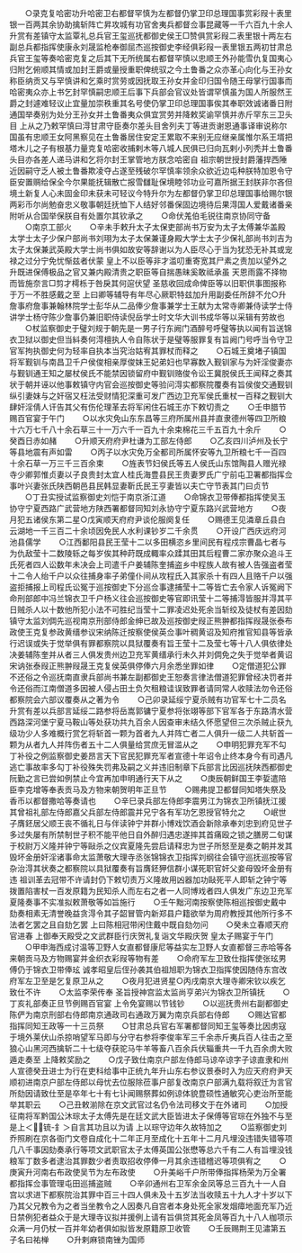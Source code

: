 <!-- { "loadSidebar": true } -->
　　○录克复哈密功升哈密卫右都督罕慎为左都督仍掌卫印总理国事赏彩叚十表里银一百两其余协助擒斩阵亡昇攻城有功官舍夷兵都督佥事昆藏等一千六百九十余人升赏有差镇守太监覃礼总兵官王玺巡抚都御史侯王□赞俱赏彩叚二表里银十两左右副总兵都指挥使康永刘晟监枪奉御屈杰巡按御史李经俱彩叚一表里银五两初甘肃总兵官王玺等奏哈密克复之后其下无所统属右都督罕慎以忠顺王外孙能雪仇复国夷心归附乞俯顺其情或加封王爵或量授重职俾统驭之今土鲁番之众亦革心向化与王孙女称臣纳贡又与罕慎讲和乞乘时赏劳或因抚取王孙女并金印归国令随王母掌行国事而哈密夷众亦上书乞封罕慎嗣忠顺王后事下兵部会官议处皆谓罕慎虽为国人所服然王爵之封遽难轻议止宜量加崇秩重其名号使仍掌卫印总理国事俟其奉职效诚诸番日附通国举奏别为处分王孙女并土鲁番夷众俱宜赏劳并降敕奖谕罕慎并赤斤罕东三卫头目  上从之乃敕罕慎曰淂甘肃守臣奏尔差头目舍列夫丁等进贡谢恩通事译审说称尔国虽有忠顺王女阿黑察见在土鲁番居住安定王累取不来别无应继亲属惟尔系王壻把塔木儿之子有根基力量克复哈密收捕剌木等八城人民俱已归向瓦剌小列秃并土鲁番头目亦各差人递马讲和乞将尔封王掌管地方朕念哈密自  祖宗朝世授封爵藩捍西陲近因嗣守乏人被土鲁番欺凌夺占遂至残破尔罕慎率领余众欲近边屯种朕特加恩令守臣安置赒给保全今尔果能抚辑散亡报雪讎耻保境睦邻功业可嘉所据王封朕非尔吝但境土新复人心未固金印未获未可轻议今特升尔为左都督仍掌卫印总理国事给赐尔银两彩币尔尚勉奋忠义敬事朝廷抚恤下人结好邻番保固边境待后果淂国人爱戴诸番亲附听从合国举保朕自有处置尔其钦承之
　　○命伏羗伯毛锐往南京协同守备
　　○南京工部火
　　○辛未手敕升太子太保吏部尚书万安为太子太傅兼华盖殿太学士太子少保户部尚书刘珝为太子太保兼谨身殿大学士太子少保礼部尚书刘吉为太子太保兼武英殿大学士尚书俱如故安等辞谢以为人臣尽心于当为犹恐无补其或宠禄之过分宁免忧惭兹者伏蒙  皇上不以臣等非才滥叨重寄宽其尸素之责加以望外之升既进保傅极品之官又兼内殿清贵之职臣等自揣愚昧奚敢祗承虽  天恩雨露不择物而皆施奈言□剪才樗栎于咎戾其何逭伏望  圣慈收回成命俾臣等以旧职供事图报称于万一不胜感戴之至  上曰卿等辅导有年尽心厥职特兹加升用副委任所辞不允○升詹事府詹事兼翰林院学士彭华从二品俸少詹事兼学士王献为太常寺卿兼侍读学士侍讲学士杨守陈少詹事仍兼旧职侍读倪岳学士时文华大训书成华等以采辑有劳故也
　　○杖监察御史于璧刘规于朝先是一男子行东阙门酒醉号呼璧等执以闻有旨送锦衣卫狱以御史但当紏奏何淂檀执人令自陈状于是璧等服罪复有旨阙门号呼当令守卫官军拘执御史何为轻率自执本当究治姑宥其罪杖而释之
　　○石城王奠堵子镇国将军觐钏与南昌卫千户侯俊相亲厚俊妺王妃弟妇也早寡数入觐钏家与为奸淫俊妻亦与觐钏通王知之屡杖侯氏不能禁因锁留府中觐钏赂俊令讼王冀脱侯氏王闻释之奏其状于朝并诬以他事敕镇守内官会巡按御史等验问淂实都察院覆奏有旨侯俊交通觐钏纵引妻妺与之奸宿又枉法受财情犯深重可发广西边卫充军侯氏重杖一百释之觐钏大肆奸淫倩人讦告其父有伤伦理革去将军闲住石城王亦下敕切责之
　　○壬申腊节赐百官宴于午门
　　○以水灾免山东东昌等三府所属州县并直隶德州等四卫所粮十六万七千八十余石草三十一万六千一百九十余束棉花三千五百九十余斤
　　○癸酉日赤如赭
　　○升顺天府府尹杜谦为工部左侍郎
　　○乙亥四川泸州及长宁等县地震有声如雷
　　○丙子以水灾免万全都司所属怀安等九卫所粮七千一百四十余石草一万三千三百余束
　　○旌表节妇侯氏等五人侯氏山东馆陶县人赠光禄寺少卿郭惟贞妻以子良贵封太宜人桂氏海豊县民王贵妻罗氏广宁前屯卫署都指挥佥事叶兴妻张氏陕西朝邑县民韩显妻靳氏民王亨妻皆以夫亡守节表其门曰贞节
　　○丁丑实授试监察御史刘恺于南京浙江道
　　○命锦衣卫带俸都指挥使吴玉协守宁夏西路广武营地方陕西署都督同知刘永协守宁夏东路兴武营地方
　　○夜月犯五诸侯东第二星○戊寅顺天府府尹谈伦服阕复任
　　○赐德王见潾章丘县白云湖地一千三百二十余顷因免民人水利课钞岁二千余贯
　　○开设广西庆远府河池县儒学
　　○江西鄱阳县民王莹十二以多田横恣乡里间民有程戍宗曹晶七者与为仇敌莹十二数陵轹之每岁俟其种莳既成輙率众蹂其田其后程曹二家亦聚众追斗王氏死者四人讼数年未决会上司遣千户姜辅陈奎捕盗乡中程族人故有被人告强盗者莹十二令人绐千户以众往捕身率子弟僮仆间从攻程氏入其家杀十有四人且赂千户以强盗拒捕报上司程氏讼冤于巡按御史下分巡佥事逮捕莹十二等皆亡去令家人诉冤阙下命刑部郎中冯兰锦衣卫千户杨义往会巡按御史等官即讯莹十二等捕淂皆服并淂其平日贼杀人以十数他所犯小法不可胜纪当莹十二罪凌迟处死余当斩绞及徒杖有差因劾镇守太监刘倜先巡视南京刑部侍郎金绅已故及巡按御史叚正熊翀都指挥叚晟张泰布政使王克复参政黄缙参议宋纳陈迁按察使侯英佥事叶稠黄诏及知府推官知县等皆承行迟误或失于觉举俱有罪都察院以具狱覆奏有旨王莹十二及莹七等十八人俱依律处决姜辅陈奎并从者三人俱发贵州边卫充军黄缙承行未久并刘倜免之失于觉举者黄诏宋讷张泰叚正熊翀叚晟王克复侯英俱停俸六月余悉坐罪如律
　　○定僧道犯公罪不还俗之令巡抚南直隶兵部尚书兼左副都御史王恕奏言律法僧道犯罪曾经决罚者并令还俗而江南僧道多因被人侵占田土负欠租粮诖误致罪者请同常人收赎法勿令还俗都察院会六部议覆奏从之著为令
　　○己卯录延绥宁夏杀贼有功官军七十二员名升赏有差以兵部言延绥二路参将岳嵩郭镛宁夏参将张翊等部下官军各于东路清水营西路深河堡宁夏马鞍山等处获功共九百余人因查审未结久怀愿望但三次杀贼止获九级功少人多难概行赏乞将斩首一颗为首者九人并阵亡者二人俱升一级二人共斩首一颗为从者九人并阵伤者五十二人俱量给赏庶无冒滥从之
　　○申明犯罪充军不勾丁补役之例监察御史姜昂言天下官民犯罪充军者宣德十年诏令止终本身今有司遇凡逃亡事故率多勾丁补役殊失罚弗及嗣之义并违旧制章下兵部言比因巡抚陕西都御史阮勤之言已尝如例禁止今宜再加申明通行天下从之
　　○庚辰朝鲜国王李娎遣陪臣李克增等奉表贡马及方物来朝贺明年正旦节
　　○赐弗提卫都督同知塔失祭及香币以都督撒哈等奏请也
　　○辛巳录兵部左侍郎李震男江为锦衣卫所镇抚江援其曾祖礼部左侍郎嘉父兵部左侍郎震并兄宁各有军功乞恩授官特允之
　　○岷世子膺鉟居父顺王丧不循礼日与伴读钟宁并群小博戏饮酒会新除承奉刘忠到府见世子多过失屡有所禁制世子积不能平他日自外醉归遇忠遂摔其首痛殴之锁之膳房二旬谋于校尉万义隆并钟宁等敺杀之仪宾夏隆先尝启请释忠为世子所怒至是奏之朝并发其毁坏金册奸淫诸事命太监萧敬大理寺丞张锦锦衣卫指挥刘纲往会镇守巡抚巡按等官杂治淂其状奏之都察院以具狱覆奏有旨膺鉟狎信群小谋死职官奸父妾母毁坏金册有违  祖训革去冠带不许请封仍下敕切责万义隆故用凶器加功敺死平人即斩之钟宁等拨置陷害杖一百发原籍为民知杀人而左右之者一人同博戏者四人俱发广东边卫充军夏隆奏事不实准拟敕萧敬等如旨施行
　　○壬午黜河南按察使陈相巡按御史戴中劾奏相素无清誉晚益贪淂令其子韶冒管内新郑县户籍欲举为周府教授其他所行多不法者乞罢之且自劾乞罢  上曰陈相冠带闲住戴中既自劾勿问
　　○癸未立春顺天府官进春  上御奉天殿受之文武群臣行庆贺礼复诣文华殿庆贺  皇太子赐宴于午门
　　○甲申海西成讨温等卫野人女直都督康尼等益实左卫野人女直都督三赤哈等各来朝贡马及方物赐宴并金织衣彩叚等物有差
　　○命府军左卫致仕指挥使张玹男傅仍于锦衣卫带俸玹  诚孝昭皇后侄孙袭其伯祖旭职为锦衣卫指挥使因随侍东宫改府军左卫至是乞复原卫从之
　　○夜月犯进贤星○丙戌南京大理寺卿宋钦以疾乞致仕不许
　　○太监李荣传奉  圣旨授神宫监太监尚亨弟兴为锦衣卫所镇抚
　　○丁亥礼部奏正旦节例赐百官宴  上令免宴赐以节钱钞
　　○以巡抚贵州右副都御史陈俨为南京刑部右侍郎南京通政司右通政万翼为南京兵部右侍郎
　　○赐达官都指挥同知王政等一十三员祭
　　○甘肃总兵官右军署都督同知王玺等奏比因虏寇于境外莱伏山杀掠哨望军马即与分守右参将李俊率军三千余赤斤夷兵百人往击之至狼心山黑河西擒斩二十七级夺获驼马牛羊等畜八百余兵伏辎重共一千九百余虏大败遁走奏至  上降敕奖励之
　　○戊子致仕南京户部左侍郎马谅卒谅字子谅直隶和州人宣德癸丑进士为行在吏科给事中正统九年升山东右参议景泰时入为应天府府尹天顺初进南京户部左侍郎以母忧去位服除莅事户部复改南京户部满九载将叙迁为言官所劾因请致仕至是卒年七十有七讣闻赐祭葬如例谅体貌豊硕性通敏究心吏治所至能举其职云
　　○己丑敕湔除在京文武官过名仍令法司移文于在外诸司
　　○加授征南将军黔国公沐琮太子太傅先是在廷文武大臣皆进太子保傅等官琮在外独不与至是上＜锍-釒＞自言其功且以为请  上以琮守边年久故特加之
　　○监察御史刘乔照刷在京各衙门文卷自成化十二年正月至成化十五年十二月凡埋没违错失错等项几八千事因劾奏承行等项文武职官太子太傅英国公张懋等总六千有二人有旨埋没钱粮军丁数多者逮治其罪数少者责取招收停俸一月其余违错稽迟等项俱宥之
　　○庚寅升河南右布政使吴节为左布政使
　　○升美峪千户所带俸指挥杨荣为万全署都指挥佥事管理屯田巡捕盗贼
　　○辛卯通州右卫军余金凤等总三百九十一人自宫以求进下都察院治其罪中百三十四人俱未及十五岁法当收赎五十九人才十岁以下乃其父兄教令为之者当坐教令之人因奏凡自宫者本身处死全家发烟瘴地面充军乃近日禁例犯者益众于是大理寺议拟并援例上请有旨俱贷其死金凤等百九十八人枷项示众满一月仍杖一百并年幼者俱如拟皆发原籍原卫收管
　　○壬辰赐荆王见潚第五子名曰祐椫
　　○升剌麻锁南锉为国师
